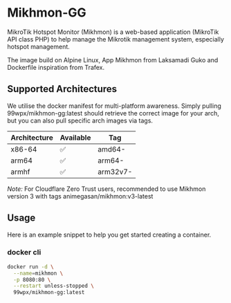 # Mikhmon-GG

MikroTik Hotspot Monitor (Mikhmon) is a web-based application (MikroTik API class PHP) to help manage the Mikrotik management system, especially hotspot management.

The image build on Alpine Linux, App Mikhmon from Laksamadi Guko and Dockerfile inspiration from Trafex.

## Supported Architectures

We utilise the docker manifest for multi-platform awareness. Simply pulling 99wpx/mikhmon-gg:latest should retrieve the correct image for your arch, but you can also pull specific arch images via tags.

| Architecture | Available | Tag                |
|--------------|-----------|--------------------|
| x86-64       | ✅         | amd64-<version tag> |
| arm64        | ✅         | arm64-<version tag> |
| armhf        | ✅         | arm32v7-<version tag>|

*Note:* For Cloudflare Zero Trust users, recommended to use Mikhmon version 3 with tags animegasan/mikhmon:v3-latest

## Usage

Here is an example snippet to help you get started creating a container.

### docker cli

```bash
docker run -d \
  --name=mikhmon \
  -p 8080:80 \
  --restart unless-stopped \
  99wpx/mikhmon-gg:latest
